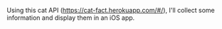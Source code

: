 Using this cat API (https://cat-fact.herokuapp.com/#/),  I'll collect some information and display them in an iOS app.
